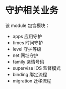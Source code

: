 # 守护相关业务

该 module 包含模块：

- apps 应用守护
- times 时间守护
- level 守护等级
- net 网址守护
- family 亲情号码
- supervise IOS 监督模式
- binding 绑定流程
- migration 迁移流程

